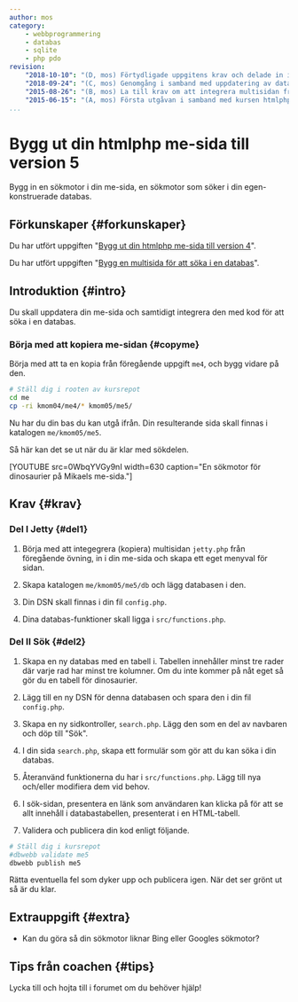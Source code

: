 ```yaml
---
author: mos
category:
    - webbprogrammering
    - databas
    - sqlite
    - php pdo
revision:
    "2018-10-10": "(D, mos) Förtydligade uppgitens krav och delade in i två delar, jetty och sök."
    "2018-09-24": "(C, mos) Genomgång i samband med uppdatering av databasen för jetty."
    "2015-08-26": "(B, mos) La till krav om att integrera multisidan från `jetty.php`."
    "2015-06-15": "(A, mos) Första utgåvan i samband med kursen htmlphp v2."
...
```

Bygg ut din htmlphp me-sida till version 5
==================================

Bygg in en sökmotor i din me-sida, en sökmotor som söker i din egen-konstruerade databas.

<!--more-->



Förkunskaper {#forkunskaper}
-----------------------

Du har utfört uppgiften "[Bygg ut din htmlphp me-sida till version 4](uppgift/bygg-ut-din-me-sida-till-version-4)".

Du har utfört uppgiften "[Bygg en multisida för att söka i en databas](uppgift/bygg-en-multisida-for-att-soka-i-en-databas)".



Introduktion {#intro}
-----------------------

Du skall uppdatera din me-sida och samtidigt integrera den med kod för att söka i en databas.



### Börja med att kopiera me-sidan {#copyme}

Börja med att ta en kopia från föregående uppgift `me4`, och bygg vidare på den.

```bash
# Ställ dig i rooten av kursrepot
cd me
cp -ri kmom04/me4/* kmom05/me5/
```

Nu har du din bas du kan utgå ifrån. Din resulterande sida skall finnas i katalogen `me/kmom05/me5`.

Så här kan det se ut när du är klar med sökdelen.

[YOUTUBE src=0WbqYVGy9nI width=630 caption="En sökmotor för dinosaurier på Mikaels me-sida."]



Krav {#krav}
-----------------------



### Del I Jetty {#del1}

1. Börja med att integegrera (kopiera) multisidan `jetty.php` från föregående övning, in i din me-sida och skapa ett eget menyval för sidan.

1. Skapa katalogen `me/kmom05/me5/db` och lägg databasen i den.

1. Din DSN skall finnas i din fil `config.php`.

1. Dina databas-funktioner skall ligga i `src/functions.php`.



### Del II Sök {#del2}

1. Skapa en ny databas med en tabell i. Tabellen innehåller minst tre rader där varje rad har minst tre kolumner. Om du inte kommer på nåt eget så gör du en tabell för dinosaurier.

1. Lägg till en ny DSN för denna databasen och spara den i din fil `config.php`.

1. Skapa en ny sidkontroller, `search.php`. Lägg den som en del av navbaren och döp till "Sök".

1. I din sida `search.php`, skapa ett formulär som gör att du kan söka i din databas.

1. Återanvänd funktionerna du har i `src/functions.php`. Lägg till nya och/eller modifiera dem vid behov.

1. I sök-sidan, presentera en länk som användaren kan klicka på för att se allt innehåll i databastabellen, presenterat i en HTML-tabell.

1. Validera och publicera din kod enligt följande.

```bash
# Ställ dig i kursrepot
#dbwebb validate me5
dbwebb publish me5
```

Rätta eventuella fel som dyker upp och publicera igen. När det ser grönt ut så är du klar. 



Extrauppgift {#extra}
-----------------------

* Kan du göra så din sökmotor liknar Bing eller Googles sökmotor?



Tips från coachen {#tips}
-----------------------

Lycka till och hojta till i forumet om du behöver hjälp!
